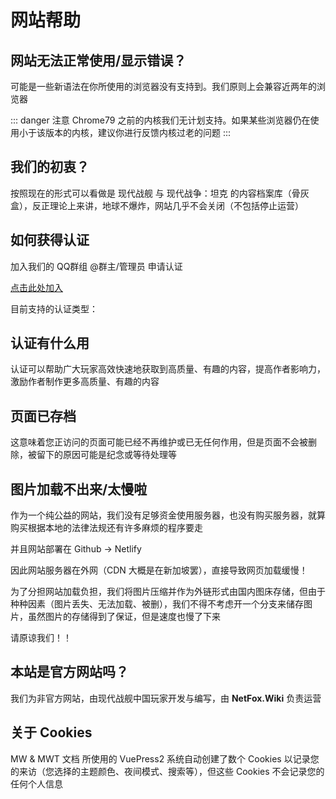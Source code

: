 # 网站帮助

## 网站无法正常使用/显示错误？

可能是一些新语法在你所使用的浏览器没有支持到。我们原则上会兼容近两年的浏览器

::: danger 注意
Chrome79 之前的内核我们无计划支持。如果某些浏览器仍在使用小于该版本的内核，建议你进行反馈内核过老的问题
:::

## 我们的初衷？

按照现在的形式可以看做是 现代战舰 与 现代战争：坦克 的内容档案库（骨灰盒），反正理论上来讲，地球不爆炸，网站几乎不会关闭（不包括停止运营）

## 如何获得认证

加入我们的 QQ群组 @群主/管理员 申请认证

[点击此处加入](https://qm.qq.com/cgi-bin/qm/qr?_wv=1027&k=O_uVziCfUhzQseq9rCrjxwayDJDffOo9&authKey=ervLfyvDdYRlPRA%2FLK7NStIJgj23OlOZ1SyGa3aOd1XMUmUEsbW7iRi7mfrELOLX&noverify=0&group_code=421836260)

目前支持的认证类型：

<OC OcID="0" OcDesc="自定义文本"/>
<OC OcID="1" OcDesc="自定义文本"/>
<OC OcID="2" OcDesc="自定义文本"/>
<OC OcID="3" OcDesc="自定义文本"/>

## 认证有什么用

认证可以帮助广大玩家高效快速地获取到高质量、有趣的内容，提高作者影响力，激励作者制作更多高质量、有趣的内容

## 页面已存档

这意味着您正访问的页面可能已经不再维护或已无任何作用，但是页面不会被删除，被留下的原因可能是纪念或等待处理等

## 图片加载不出来/太慢啦

作为一个纯公益的网站，我们没有足够资金使用服务器，也没有购买服务器，就算购买根据本地的法律法规还有许多麻烦的程序要走

并且网站部署在 Github -> Netlify

因此网站服务器在外网（CDN 大概是在新加坡罢），直接导致网页加载缓慢！

为了分担网站加载负担，我们将图片压缩并作为外链形式由国内图床存储，但由于种种因素（图片丢失、无法加载、被删），我们不得不考虑开一个分支来储存图片，虽然图片的存储得到了保证，但是速度也慢了下来

请原谅我们！！

## 本站是官方网站吗？

我们为非官方网站，由现代战舰中国玩家开发与编写，由 **NetFox.Wiki** 负责运营

## 关于 Cookies

MW & MWT 文档 所使用的 VuePress2 系统自动创建了数个 Cookies 以记录您的来访（您选择的主题颜色、夜间模式、搜索等），但这些 Cookies 不会记录您的任何个人信息
